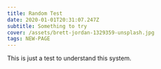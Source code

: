 ```yaml
---
title: Random Test
date: 2020-01-01T20:31:07.247Z
subtitle: Something to try
cover: /assets/brett-jordan-1329359-unsplash.jpg
tags: NEW-PAGE
---
```

This is just a test to understand this system.
